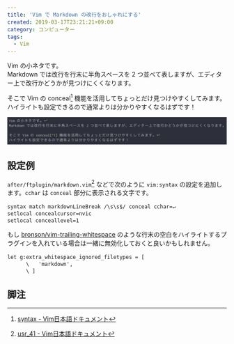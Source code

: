 ```yaml
---
title: 'Vim で Markdown の改行をおしゃれにする'
created: 2019-03-17T23:21:21+09:00
category: コンピューター
tags:
  - Vim
---
```

Vim の小ネタです。  
Markdown では改行を行末に半角スペースを 2 つ並べて表しますが、エディター上で改行かどうかが見つけにくくなります。

そこで Vim の conceal[^1] 機能を活用してちょっとだけ見つけやすくしてみます。  
ハイライトも設定できるので通常よりは分かりやすくなるはずです！

![](../media/markdown-line-break.png)

## 設定例

`after/ftplugin/markdown.vim`[^2] などで次のように `vim:syntax` の設定を追加します。`cchar` は `conceal` 部分に表示される文字です。

```vim
syntax match markdownLineBreak /\s\s$/ conceal cchar=↵
setlocal concealcursor=nvic
setlocal conceallevel=1
```

もし [bronson/vim-trailing-whitespace](https://github.com/bronson/vim-trailing-whitespace) のような行末の空白をハイライトするプラグインを入れている場合は一緒に無効化しておくと良いかもしれません。

```vim
let g:extra_whitespace_ignored_filetypes = [
      \   'markdown',
      \ ]
```

## 脚注

[^1]: [syntax - Vim日本語ドキュメント](https://vim-jp.org/vimdoc-ja/syntax.html#conceal)
[^2]: [usr_41 - Vim日本語ドキュメント](https://vim-jp.org/vimdoc-ja/usr_41.html#write-filetype-plugin)
